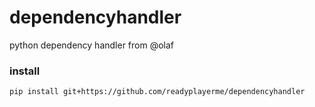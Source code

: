 # dependencyhandler
python dependency handler from @olaf  

### install

```
pip install git+https://github.com/readyplayerme/dependencyhandler
```
